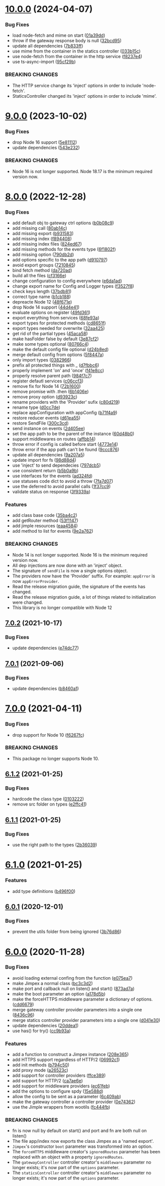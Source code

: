 # [10.0.0](https://github.com/homer0/jimpex/compare/9.0.0...10.0.0) (2024-04-07)


### Bug Fixes

* load node-fetch and mime on start ([01a39dd](https://github.com/homer0/jimpex/commit/01a39dd9f0e5a6300fda79ca85b771c2762470f3))
* throw if the gateway response body is null ([32bcd95](https://github.com/homer0/jimpex/commit/32bcd95c56f236dd13e32b5025b2b02ff8fbe2c1))
* update all dependencies ([7b833ff](https://github.com/homer0/jimpex/commit/7b833fff52971a254f25f45374373c2ec514936b))
* use mime from the container in the statics controller ([033b15c](https://github.com/homer0/jimpex/commit/033b15cb08209b9353aa467cfdbd72fd729c491f))
* use node-fetch from the container in the http service ([f8237e4](https://github.com/homer0/jimpex/commit/f8237e4f85490b2a473c23c591e2a9d4ae77b7f8))
* use ts-async-import ([95cf29b](https://github.com/homer0/jimpex/commit/95cf29bc4ac80cbf7e2946c8f0d760a36c4e6bf3))


### BREAKING CHANGES

* The HTTP service change its 'inject' options in order to
include 'node-fetch'.
* StaticsController changed its 'inject' options in order to
include 'mime'.

# [9.0.0](https://github.com/homer0/jimpex/compare/8.0.0...9.0.0) (2023-10-02)


### Bug Fixes

* drop Node 16 support ([5e81112](https://github.com/homer0/jimpex/commit/5e81112bacea1f74f5250c6b12c6f1f94badee7f))
* update dependencies ([543e232](https://github.com/homer0/jimpex/commit/543e232bad8a13f67f380997209140c65b6292c4))


### BREAKING CHANGES

* Node 16 is not longer supported. Node 18.17 is the minimum required version now.

# [8.0.0](https://github.com/homer0/jimpex/compare/7.0.2...8.0.0) (2022-12-28)


### Bug Fixes

* add default obj to gateway ctrl options ([b0b08c9](https://github.com/homer0/jimpex/commit/b0b08c9e543c33f4a79140bd23304f23b2ab95d8))
* add missing call ([80ab14c](https://github.com/homer0/jimpex/commit/80ab14ca2416418705401f87ea8fa950e8f68734))
* add missing export ([b931583](https://github.com/homer0/jimpex/commit/b931583ad1394e016a7b78142a246cca698e0b45))
* add missing index ([f894408](https://github.com/homer0/jimpex/commit/f894408835426f2495af055d9c58b8c7cf054d47))
* add missing index files ([824ed67](https://github.com/homer0/jimpex/commit/824ed6770391ff210fd26b9ca1ce5302a588bb2f))
* add missing methods for the events type ([6f1802f](https://github.com/homer0/jimpex/commit/6f1802fb64dda572b4878b7541f6f35326de2072))
* add missing option ([790db2d](https://github.com/homer0/jimpex/commit/790db2db068e210470b29b99714880c363b94394))
* add options specific to the app path ([d910797](https://github.com/homer0/jimpex/commit/d9107975e04dd1d4280cc969e5ec0a546904e31c))
* avoid export groups ([7210845](https://github.com/homer0/jimpex/commit/721084568df35689afd56fc833bcf8776aed6c2b))
* bind fetch method ([da720ad](https://github.com/homer0/jimpex/commit/da720ad98ef8eb095aad0ae857d4986cb0d7d4b1))
* build all the files ([cf3166e](https://github.com/homer0/jimpex/commit/cf3166ec564d63225ce04c46de1b8877145cbdc0))
* change configuration to config everywhere ([e6da1ad](https://github.com/homer0/jimpex/commit/e6da1ad4af3aa53c526829d046c7b8b6ce7f47b9))
* change export name for Config and Logger types ([f3527f8](https://github.com/homer0/jimpex/commit/f3527f8cb8550ddeb8053251ea7388352daa0de6))
* check keys length ([37bdb81](https://github.com/homer0/jimpex/commit/37bdb81bc731bd948934ba579b7db8fc26078fdb))
* correct type name ([b1cb188](https://github.com/homer0/jimpex/commit/b1cb1886fd0c72124dcefc77cafa1baa3d11dbd0))
* depreacte Node 12 ([48f671e](https://github.com/homer0/jimpex/commit/48f671e4231019645e5eae5e2c670bbb354fc479))
* drop Node 14 support ([44d4e41](https://github.com/homer0/jimpex/commit/44d4e41d8420b84716d035f8e3d95f63a2e18b8e))
* evaluate options on register ([49fd361](https://github.com/homer0/jimpex/commit/49fd361241d18234918e201a5d625b7030e15334))
* export everything from services ([68fe93a](https://github.com/homer0/jimpex/commit/68fe93a92a680708915dcbe90daf80377654af11))
* export types for protected methods ([cd8651f](https://github.com/homer0/jimpex/commit/cd8651ff1ea7b470e5cce95c7156d043e0df4f8b))
* export types needed for overwrite ([32aa425](https://github.com/homer0/jimpex/commit/32aa42513529d11d6486fd7c966bd9cd900aa3df))
* get rid of the partial types ([45aca58](https://github.com/homer0/jimpex/commit/45aca585d1e59a9bb378d0a98c0c742aa260a837))
* make hasFolder false by default ([3e87cf2](https://github.com/homer0/jimpex/commit/3e87cf2129495afb3b525a31fb422939e2d0c428))
* make some types optional ([80766c4](https://github.com/homer0/jimpex/commit/80766c4b92ec676a1a16ab1ffa28018b9b6512f3))
* make the default config file optional ([d24b8ed](https://github.com/homer0/jimpex/commit/d24b8ed9ef6a4acfd344558f46c139b13f3a35e8))
* merge default config from options ([5f8447a](https://github.com/homer0/jimpex/commit/5f8447a9625d76355f67167e2e2986ee524d38a1))
* only import types ([0382966](https://github.com/homer0/jimpex/commit/03829668d72afd7a9b1f267a2614132272a20580))
* prefix all protected things with _ ([d7fbbc6](https://github.com/homer0/jimpex/commit/d7fbbc6e061ed01243ae6b6828cc116a026ab397))
* properly implement 'on' and 'once' ([f41e8cc](https://github.com/homer0/jimpex/commit/f41e8cc97e4a98b294c085a7af6f9edb8a57e75e))
* properly resolve parent path ([984f7c7](https://github.com/homer0/jimpex/commit/984f7c7ecc51930450be78f07501fa7c7e7583e5))
* register defautl services ([c06ccf3](https://github.com/homer0/jimpex/commit/c06ccf3850aff9eb99c0678b0f44182c12955215))
* remove fix for Node 14 ([72b1600](https://github.com/homer0/jimpex/commit/72b1600b771d134e3dd3da601bfa78df490938ae))
* remove promise with .then ([6b1406e](https://github.com/homer0/jimpex/commit/6b1406e0dea7adc0c2824d49e39a75f20bc42f9d))
* remove proxy option ([d93923c](https://github.com/homer0/jimpex/commit/d93923c2421f7fa92cb9b759dcd649339c25acd3))
* rename providers with the 'Provider' sufix ([c80d219](https://github.com/homer0/jimpex/commit/c80d21977f184373915d813c8a6c31cdbe45b67f))
* rename type ([d0cc7de](https://github.com/homer0/jimpex/commit/d0cc7def81be9f139ee95ad804f30ea06d4c00e8))
* replace appConfiguration with appConfig ([b71f4a9](https://github.com/homer0/jimpex/commit/b71f4a97cad75eee8f8c4c8cf949c7aa8cabba6f))
* restore reducer events ([d61ea55](https://github.com/homer0/jimpex/commit/d61ea55dbc534fb0891daf41d0bf983ea36a2f61))
* restore SendFile ([300c3cd](https://github.com/homer0/jimpex/commit/300c3cd4c251887a16eaad1db8ad9d3047f1d950))
* send instance on events ([2d405ee](https://github.com/homer0/jimpex/commit/2d405ee21c3455b4c1d326ce0c7fabf5cbea5b0a))
* set the app path to be the parent of the instance ([60d48b0](https://github.com/homer0/jimpex/commit/60d48b08b25dbc6fef0b7aedd57ae14f9d7d6e88))
* support middlewares on routes ([affbb14](https://github.com/homer0/jimpex/commit/affbb14511b052cbc1da83ffe5384b8332c7eaee))
* throw error if config is called before start ([4773e14](https://github.com/homer0/jimpex/commit/4773e14147e20f6ab0dc7c8025ae1ce277c528ba))
* throw error if the app path can't be found ([9ccc876](https://github.com/homer0/jimpex/commit/9ccc8764be9778698c9ef0e41bc08c7535781a2d))
* update all dependencies ([9a207a5](https://github.com/homer0/jimpex/commit/9a207a58b08072ccc72a342c93a3913c25a22e76))
* update import for fs ([98d88d4](https://github.com/homer0/jimpex/commit/98d88d46c30bf22c4df7012521a47bebe277da92))
* use 'inject'  to send dependecies ([797dcb5](https://github.com/homer0/jimpex/commit/797dcb59bd5f8486c01a2aa310d5f5e7d7d7c763))
* use consistent return ([b5b0a9b](https://github.com/homer0/jimpex/commit/b5b0a9b6ee51420f246dbdf4e3cbefe5cfb7bd5b))
* use interfaces for the events ([ad324fd](https://github.com/homer0/jimpex/commit/ad324fdc13e44b93c4d1ea75f160e085db308dbf))
* use statuses code dict to avoid a throw ([7fa7d07](https://github.com/homer0/jimpex/commit/7fa7d0763c4c3d84894015552108fe47287ed8b8))
* use the deferred to avoid parallel calls ([1f37cc9](https://github.com/homer0/jimpex/commit/1f37cc99970f210597571a737ce751cb9d75ef4c))
* validate status on response ([3f9339a](https://github.com/homer0/jimpex/commit/3f9339a2f778908f65b69099e9597850f25bec8f))


### Features

* add class base code ([35ba4c2](https://github.com/homer0/jimpex/commit/35ba4c2a14b0bc917afc040d0cc6220159f3483f))
* add getRouter method ([53f1147](https://github.com/homer0/jimpex/commit/53f1147df497456e6b5cfdadc3d4448556c6af72))
* add jimple resources ([eaa4584](https://github.com/homer0/jimpex/commit/eaa45847a7a22d1e47e31d056eb575e3d6433346))
* add method to list for events ([9e2a762](https://github.com/homer0/jimpex/commit/9e2a7626660f727311a8683a147cdee29395291c))


### BREAKING CHANGES

* Node 14 is not longer supported. Node 16 is the minimum required version now.
* All dep injections are now done with an 'inject' object.
* The signature of `sendFile` is now a single options object.
* The providers now have the 'Provider' suffix.
For example: `appError` is now `appErrorProvider`.
* Read the release migration guide, the signature of the events
has changed.
* Read the release migration guide, a lot of things related
to initialization were changed.
* This library is no longer compatible with Node 12

## [7.0.2](https://github.com/homer0/jimpex/compare/7.0.1...7.0.2) (2021-10-17)


### Bug Fixes

* update dependencies ([e74dc77](https://github.com/homer0/jimpex/commit/e74dc7743f9dccd233a89d550b15efd690b1f0cf))

## [7.0.1](https://github.com/homer0/jimpex/compare/7.0.0...7.0.1) (2021-09-06)


### Bug Fixes

* update dependencies ([b8460a1](https://github.com/homer0/jimpex/commit/b8460a1786221baa7089c41815857b9afcb0eeb2))

# [7.0.0](https://github.com/homer0/jimpex/compare/6.1.2...7.0.0) (2021-04-11)


### Bug Fixes

* drop support for Node 10 ([f6267fc](https://github.com/homer0/jimpex/commit/f6267fc9d3f6c00cd917303ce9c79b95298b8464))


### BREAKING CHANGES

* This package no longer supports Node 10.

## [6.1.2](https://github.com/homer0/jimpex/compare/6.1.1...6.1.2) (2021-01-25)


### Bug Fixes

* hardcode the class type ([0103222](https://github.com/homer0/jimpex/commit/0103222e009b98cc970ae48df980ef9b2b4d36e8))
* remove src folder on types ([e2ffc41](https://github.com/homer0/jimpex/commit/e2ffc41240a2076dfb877e8412998e0c0abd991b))

## [6.1.1](https://github.com/homer0/jimpex/compare/6.1.0...6.1.1) (2021-01-25)


### Bug Fixes

* use the right path to the types ([2b36039](https://github.com/homer0/jimpex/commit/2b36039d14bc2a9edefce39a48628b0db6e14101))

# [6.1.0](https://github.com/homer0/jimpex/compare/6.0.1...6.1.0) (2021-01-25)


### Features

* add type definitions ([b496f00](https://github.com/homer0/jimpex/commit/b496f00c4a99718a37a4ef9e13844d732364a22e))

## [6.0.1](https://github.com/homer0/jimpex/compare/6.0.0...6.0.1) (2020-12-01)


### Bug Fixes

* prevent the utils folder from being ignored ([3b76d86](https://github.com/homer0/jimpex/commit/3b76d86cdbe7b2804faa7778565249a489033908))

# [6.0.0](https://github.com/homer0/jimpex/compare/5.2.0...6.0.0) (2020-11-28)


### Bug Fixes

* avoid loading external confing from the function ([e075ea7](https://github.com/homer0/jimpex/commit/e075ea77e456c56f6f2455839dad508a8b8039a4))
* make Jimpex a normal class ([bc3c3d2](https://github.com/homer0/jimpex/commit/bc3c3d2a29c4676d50dabf3e8fb455dbf134d0ff))
* make port and callback null on listen() and start() ([873ad7a](https://github.com/homer0/jimpex/commit/873ad7a425973bd9ac08f4451712faf14af6a448))
* make the boot parameter an option ([a178d5b](https://github.com/homer0/jimpex/commit/a178d5b662832b70a88573f220a3c451ca353bfc))
* make the forceHTTPS middleware parameter a dictionary of options. ([cdd6679](https://github.com/homer0/jimpex/commit/cdd6679d521fb244d68a4a0145683760e967df07))
* merge gateway controller provider parameters into a single one ([8436c96](https://github.com/homer0/jimpex/commit/8436c9666d2be4d8b9cbe38054dbcdd57bad1375))
* merge statics controller provider parameters into a single one ([d041e30](https://github.com/homer0/jimpex/commit/d041e3044d6affd14092a9f779f13cc8c6fcd041))
* update dependencies ([20ddea1](https://github.com/homer0/jimpex/commit/20ddea1e1c37712d3b95460fda483ad3a80b474c))
* use has() for try() ([cc9b93a](https://github.com/homer0/jimpex/commit/cc9b93a34a92ac6ff9cc127b3feedd3e72e8156a))


### Features

* add a function to construct a Jimpex instance ([208e365](https://github.com/homer0/jimpex/commit/208e3656048289a04750d171c22753cd1da06f5e))
* add HTTPS support regardless of HTTP/2 ([06992c1](https://github.com/homer0/jimpex/commit/06992c1e67ed80767d8ec86278ba9060dafbcc24))
* add init methods ([b794c50](https://github.com/homer0/jimpex/commit/b794c50f60e91802eeceaba87659d30779be909f))
* add proxy mode ([a26523c](https://github.com/homer0/jimpex/commit/a26523c0e0f4f7272e9673530ca66038f10c9b60))
* add support for controller providers ([ffce389](https://github.com/homer0/jimpex/commit/ffce38950bbafbd161cc8dd44bfbfa6518c26863))
* add support for HTTP/2 ([ca7ae6e](https://github.com/homer0/jimpex/commit/ca7ae6e883308da03103d226b2bc70fed5b24e80))
* add support for middleware providers ([ec61feb](https://github.com/homer0/jimpex/commit/ec61feb0eb5c8ba0f24e8b9a2de3c775319f18f1))
* add the options to configure spdy ([15e588d](https://github.com/homer0/jimpex/commit/15e588d6c10ccc433b26e127dfcb950a17ec9f6e))
* allow the config to be sent as a parameter ([6c409ab](https://github.com/homer0/jimpex/commit/6c409aba908a22134acb9a84c17e74c9b55f7af5))
* make the gateway controller a controller provider ([0e74362](https://github.com/homer0/jimpex/commit/0e743629f14cc42624e86faf46252928854205ae))
* use the Jimple wrappers from wootils ([fc444fb](https://github.com/homer0/jimpex/commit/fc444fba0ca7c80a19ca222d2e19ae2d84cc3f13))


### BREAKING CHANGES

* fn is now null by default on start() and port and fn are both null on listen()
* The file app/index now exports the class Jimpex as a 'named export'.
* `Jimpex`'s constructor `boot` parameter was transformed
into an option.
* The `forceHTTPS` middleware creator's `ignoredRoutes` parameter has been
replaced with an object with a property `ignoredRoutes`.
* The `gatewayController` controller creator's `middleware` parameter no
longer exists; it's now part of the `options` parameter.
* The `staticsController` controller creator's `middleware` parameter no
longer exists; it's now part of the `options` parameter.
